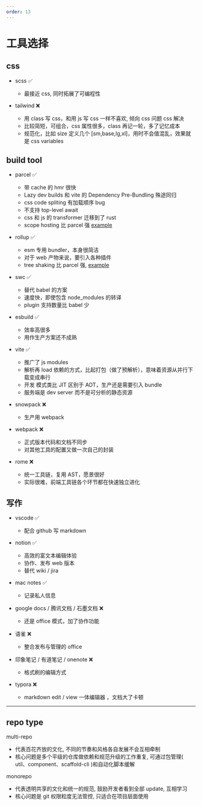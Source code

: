```yaml
---
order: 13
---
```


# 工具选择

## css

- scss ✅

  - 最接近 css, 同时拓展了可编程性

- tailwind ❌
  - 用 class 写 css，和用 js 写 css 一样不喜欢, 倾向 css 问题 css 解决
  - 比较简短，可组合，css 属性很多，class 再记一轮，多了记忆成本
  - 规范化，比如 size 定义几个 [sm,base,lg,xl]，用时不会值混乱，效果就是 css variables

## build tool

- parcel ✅

  - 带 cache 的 hmr 很快
  - Lazy dev builds 和 vite 的 Dependency Pre-Bundling 殊途同归
  - css code spliting 有加载顺序 bug
  - 不支持 top-level await
  - css 和 js 的 transformer 迁移到了 rust
  - scope hosting 比 parcel 强 [example](https://stackblitz.com/edit/node-appyag?file=index.js&view=editor)

- rollup ✅

  - esm 专用 bundler，本身很简洁
  - 对于 web 产物来说，要引入各种插件
  - tree shaking 比 parcel 强, [example](https://stackblitz.com/edit/node-cpq4ro?file=index.js&view=editor)

- swc ✅

  - 替代 babel 的方案
  - 速度快，即使包含 node_modules 的转译
  - plugin 支持数量比 babel 少

- esbuild ✅

  - 效率高很多
  - 用作生产方案还不成熟

- vite ✅

  - 推广了 js modules
  - 解析再 load 依赖的方式，比起打包（做了预解析），意味着资源从并行下载变成串行
  - 开发 模式类比 JIT 区别于 AOT，生产还是需要引入 bundle
  - 服务端是 dev server 而不是可分析的静态资源

- snowpack ❌

  - 生产用 webpack

- webpack ❌

  - 正式版本代码和文档不同步
  - 对其他工具的配置又做一次自己的封装

- rome ❌
  - 统一工具链，复用 AST，愿景很好
  - 实际很难，前端工具链各个环节都在快速独立进化

## 写作

- vscode ✅

  - 配合 github 写 markdown

- notion ✅

  - 高效的富文本编辑体验
  - 协作、发布 web 版本
  - 替代 wiki / jira

- mac notes ✅

  - 记录私人信息

- google docs / 腾讯文档 / 石墨文档 ❌

  - 还是 office 模式，加了协作功能

- 语雀 ❌

  - 整合发布与管理的 office

- 印象笔记 / 有道笔记 / onenote ❌

  - 格式刷的编辑方式

- typora ❌
  - markdown edit / view 一体编辑器 ，文档大了卡顿

---

## repo type

multi-repo

- 代表百花齐放的文化, 不同的节奏和风格各自发展不会互相牵制
- 核心问题是多个平级的仓库做依赖和规范升级的工作重复, 可通过包管理( util、component、scaffold-cli )和自动化脚本缓解

monorepo

- 代表透明共享的文化和统一的规范, 鼓励开发者看到全部 update, 互相学习
- 核心问题是 git 权限粒度无法管控, 只适合在项目层面使用
